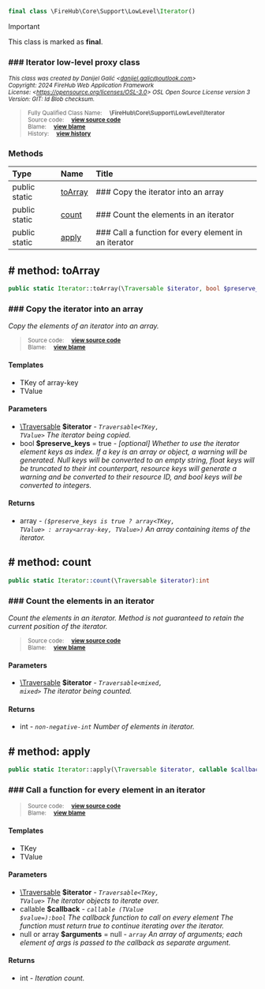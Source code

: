 ```php
final class \FireHub\Core\Support\LowLevel\Iterator()
```





> [!IMPORTANT]
This class is marked as **final**.





### ### Iterator low-level proxy class



<sub>_This class was created by Danijel Galić &lt;danijel.galic@outlook.com&gt;_</sub><br/><sub>_Copyright: 2024 FireHub Web Application Framework_</sub><br/><sub>_License: &lt;https://opensource.org/licenses/OSL-3.0&gt; OSL Open Source License version 3_</sub><br/><sub>_Version: GIT: $Id$ Blob checksum._</sub>

><sub>Fully Qualified Class Name:  **\FireHub\Core\Support\LowLevel\Iterator**</sub><br/>
    <sub>Source code:  **[view source code](https://github.com/The-FireHub-Project/Core/blob/develop-pre-alpha-m1/src/support/lowlevel/firehub.Iterator.php#L29)**</sub><br/>
        <sub>Blame:  **[view blame](https://github.com/The-FireHub-Project/Core/blame/develop-pre-alpha-m1/src/support/lowlevel/firehub.Iterator.php)**</sub><br/>
        <sub>History:  **[view history](https://github.com/The-FireHub-Project/Core/commits/develop-pre-alpha-m1/src/support/lowlevel/firehub.Iterator.php)**</sub>


### Methods
| Type | Name | Title |
|:-----|:-----|:------|
|public static |<a href="#toarray()">toArray</a>|### Copy the iterator into an array|
|public static |<a href="#count()">count</a>|### Count the elements in an iterator|
|public static |<a href="#apply()">apply</a>|### Call a function for every element in an iterator|

<h2><a name="toarray()"># method: toArray</a></h2>

```php
public static Iterator::toArray(\Traversable $iterator, bool $preserve_keys = true):array
```











### ### Copy the iterator into an array

_Copy the elements of an iterator into an array._

><sub>Source code:  **[view source code](https://github.com/The-FireHub-Project/Core/blob/develop-pre-alpha-m1/src/support/lowlevel/firehub.Iterator.php#L60)**</sub><br/>
        <sub>Blame:  **[view blame](https://github.com/The-FireHub-Project/Core/blame/develop-pre-alpha-m1/src/support/lowlevel/firehub.Iterator.php#L60)**</sub>
#### Templates

* TKey of array-key
* TValue
#### Parameters

* [\Traversable](./Wiki-Traversable) **$iterator** - _<code>Traversable<TKey, TValue></code>
The iterator being copied._
* bool **$preserve_keys** = true - _[optional] 
Whether to use the iterator element keys as index.
If a key is an array or object, a warning will be generated. Null keys will be converted to an empty string,
float keys will be truncated to their int counterpart, resource keys will generate a warning and be converted
to their resource ID, and bool keys will be converted to integers._
#### Returns

* array - _<code>($preserve_keys is true ? array<TKey, TValue> : array<array-key, TValue>)</code> An array
containing items of the iterator._
<h2><a name="count()"># method: count</a></h2>

```php
public static Iterator::count(\Traversable $iterator):int
```











### ### Count the elements in an iterator

_Count the elements in an iterator. Method is not guaranteed to retain the current position of the iterator._

><sub>Source code:  **[view source code](https://github.com/The-FireHub-Project/Core/blob/develop-pre-alpha-m1/src/support/lowlevel/firehub.Iterator.php#L81)**</sub><br/>
        <sub>Blame:  **[view blame](https://github.com/The-FireHub-Project/Core/blame/develop-pre-alpha-m1/src/support/lowlevel/firehub.Iterator.php#L81)**</sub>
#### Parameters

* [\Traversable](./Wiki-Traversable) **$iterator** - _<code>Traversable<mixed, mixed></code>
The iterator being counted._
#### Returns

* int - _<code>non-negative-int</code> Number of elements in iterator._
<h2><a name="apply()"># method: apply</a></h2>

```php
public static Iterator::apply(\Traversable $iterator, callable $callback, null|array $arguments = null):int
```











### ### Call a function for every element in an iterator



><sub>Source code:  **[view source code](https://github.com/The-FireHub-Project/Core/blob/develop-pre-alpha-m1/src/support/lowlevel/firehub.Iterator.php#L112)**</sub><br/>
        <sub>Blame:  **[view blame](https://github.com/The-FireHub-Project/Core/blame/develop-pre-alpha-m1/src/support/lowlevel/firehub.Iterator.php#L112)**</sub>
#### Templates

* TKey
* TValue
#### Parameters

* [\Traversable](./Wiki-Traversable) **$iterator** - _<code>Traversable<TKey, TValue></code>
The iterator objects to iterate over._
* callable **$callback** - _<code>callable (TValue $value=):bool</code>
The callback function to call on every element The function must return true to continue iterating over the
iterator._
* null or array **$arguments** = null - _<code>array<TValue></code>
An array of arguments; each element of args is passed to the callback as separate argument._
#### Returns

* int - _Iteration count._
